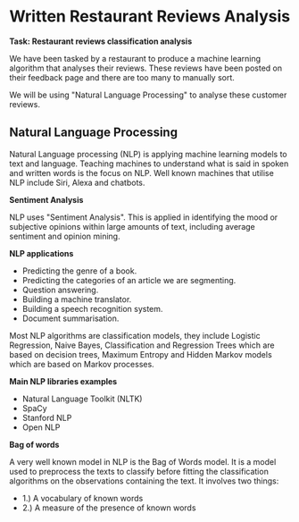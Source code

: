# Written Restaurant Reviews Analysis

**Task: Restaurant reviews classification analysis**

We have been tasked by a restaurant to produce a machine learning algorithm that analyses their reviews. These reviews have been posted on their feedback page and there are too many to manually sort.

We will be using "Natural Language Processing" to analyse these customer reviews.

## Natural Language Processing

Natural Language processing (NLP) is applying machine learning models to text and language. Teaching machines to understand what is said in spoken and written words is the focus on NLP. Well known machines that utilise NLP include Siri, Alexa and chatbots.

**Sentiment Analysis**

NLP uses "Sentiment Analysis". This is applied in identifying the mood or subjective opinions within large amounts of text, including average sentiment and opinion mining.

**NLP applications**

- Predicting the genre of a book.
- Predicting the categories of an article we are segmenting.
- Question answering.
- Building a machine translator.
- Building a speech recognition system.
- Document summarisation.

Most NLP algorithms are classification models, they include Logistic Regression, Naive Bayes, Classification and Regression Trees which are based on decision trees, Maximum Entropy and Hidden Markov models which are based on Markov processes.

**Main NLP libraries examples**

- Natural Language Toolkit (NLTK)
- SpaCy
- Stanford NLP
- Open NLP

**Bag of words**

A very well known model in NLP is the Bag of Words model. It is a model used to preprocess the texts to classify before fitting the classification algorithms on the observations containing the text. It involves two things:

- 1.) A vocabulary of known words
- 2.) A measure of the presence of known words
